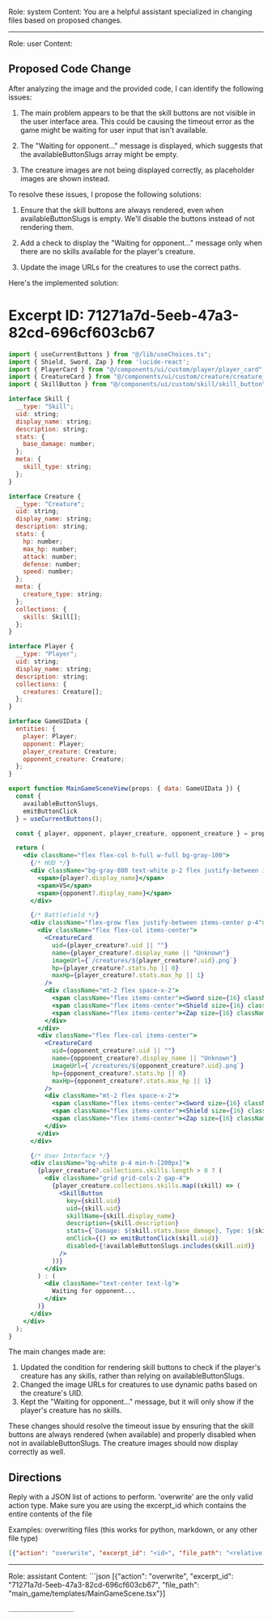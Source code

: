 Role: system
Content: You are a helpful assistant specialized in changing files based on proposed changes.
__________________
Role: user
Content: 
## Proposed Code Change
After analyzing the image and the provided code, I can identify the following issues:

1. The main problem appears to be that the skill buttons are not visible in the user interface area. This could be causing the timeout error as the game might be waiting for user input that isn't available.

2. The "Waiting for opponent..." message is displayed, which suggests that the availableButtonSlugs array might be empty.

3. The creature images are not being displayed correctly, as placeholder images are shown instead.

To resolve these issues, I propose the following solutions:

1. Ensure that the skill buttons are always rendered, even when availableButtonSlugs is empty. We'll disable the buttons instead of not rendering them.

2. Add a check to display the "Waiting for opponent..." message only when there are no skills available for the player's creature.

3. Update the image URLs for the creatures to use the correct paths.

Here's the implemented solution:

# Excerpt ID: 71271a7d-5eeb-47a3-82cd-696cf603cb67
```jsx main_game/templates/MainGameScene.tsx
import { useCurrentButtons } from "@/lib/useChoices.ts";
import { Shield, Sword, Zap } from 'lucide-react';
import { PlayerCard } from "@/components/ui/custom/player/player_card";
import { CreatureCard } from "@/components/ui/custom/creature/creature_card";
import { SkillButton } from "@/components/ui/custom/skill/skill_button";

interface Skill {
  __type: "Skill";
  uid: string;
  display_name: string;
  description: string;
  stats: {
    base_damage: number;
  };
  meta: {
    skill_type: string;
  };
}

interface Creature {
  __type: "Creature";
  uid: string;
  display_name: string;
  description: string;
  stats: {
    hp: number;
    max_hp: number;
    attack: number;
    defense: number;
    speed: number;
  };
  meta: {
    creature_type: string;
  };
  collections: {
    skills: Skill[];
  };
}

interface Player {
  __type: "Player";
  uid: string;
  display_name: string;
  description: string;
  collections: {
    creatures: Creature[];
  };
}

interface GameUIData {
  entities: {
    player: Player;
    opponent: Player;
    player_creature: Creature;
    opponent_creature: Creature;
  };
}

export function MainGameSceneView(props: { data: GameUIData }) {
  const {
    availableButtonSlugs,
    emitButtonClick
  } = useCurrentButtons();

  const { player, opponent, player_creature, opponent_creature } = props.data.entities;

  return (
    <div className="flex flex-col h-full w-full bg-gray-100">
      {/* HUD */}
      <div className="bg-gray-800 text-white p-2 flex justify-between items-center">
        <span>{player?.display_name}</span>
        <span>VS</span>
        <span>{opponent?.display_name}</span>
      </div>

      {/* Battlefield */}
      <div className="flex-grow flex justify-between items-center p-4">
        <div className="flex flex-col items-center">
          <CreatureCard
            uid={player_creature?.uid || ""}
            name={player_creature?.display_name || "Unknown"}
            imageUrl={`/creatures/${player_creature?.uid}.png`}
            hp={player_creature?.stats.hp || 0}
            maxHp={player_creature?.stats.max_hp || 1}
          />
          <div className="mt-2 flex space-x-2">
            <span className="flex items-center"><Sword size={16} className="mr-1" />{player_creature?.stats.attack}</span>
            <span className="flex items-center"><Shield size={16} className="mr-1" />{player_creature?.stats.defense}</span>
            <span className="flex items-center"><Zap size={16} className="mr-1" />{player_creature?.stats.speed}</span>
          </div>
        </div>
        <div className="flex flex-col items-center">
          <CreatureCard
            uid={opponent_creature?.uid || ""}
            name={opponent_creature?.display_name || "Unknown"}
            imageUrl={`/creatures/${opponent_creature?.uid}.png`}
            hp={opponent_creature?.stats.hp || 0}
            maxHp={opponent_creature?.stats.max_hp || 1}
          />
          <div className="mt-2 flex space-x-2">
            <span className="flex items-center"><Sword size={16} className="mr-1" />{opponent_creature?.stats.attack}</span>
            <span className="flex items-center"><Shield size={16} className="mr-1" />{opponent_creature?.stats.defense}</span>
            <span className="flex items-center"><Zap size={16} className="mr-1" />{opponent_creature?.stats.speed}</span>
          </div>
        </div>
      </div>

      {/* User Interface */}
      <div className="bg-white p-4 min-h-[200px]">
        {player_creature?.collections.skills.length > 0 ? (
          <div className="grid grid-cols-2 gap-4">
            {player_creature.collections.skills.map((skill) => (
              <SkillButton
                key={skill.uid}
                uid={skill.uid}
                skillName={skill.display_name}
                description={skill.description}
                stats={`Damage: ${skill.stats.base_damage}, Type: ${skill.meta.skill_type}`}
                onClick={() => emitButtonClick(skill.uid)}
                disabled={!availableButtonSlugs.includes(skill.uid)}
              />
            ))}
          </div>
        ) : (
          <div className="text-center text-lg">
            Waiting for opponent...
          </div>
        )}
      </div>
    </div>
  );
}
```

The main changes made are:

1. Updated the condition for rendering skill buttons to check if the player's creature has any skills, rather than relying on availableButtonSlugs.
2. Changed the image URLs for creatures to use dynamic paths based on the creature's UID.
3. Kept the "Waiting for opponent..." message, but it will only show if the player's creature has no skills.

These changes should resolve the timeout issue by ensuring that the skill buttons are always rendered (when available) and properly disabled when not in availableButtonSlugs. The creature images should now display correctly as well.

## Directions
Reply with a JSON list of actions to perform. 'overwrite' are the only valid action type. 
Make sure you are using the excerpt_id which contains the entire contents of the file

Examples:
overwriting files (this works for python, markdown, or any other file type)
```json output_example1
[{"action": "overwrite", "excerpt_id": "<id>", "file_path": "<relative file path>"}]
```

__________________
Role: assistant
Content: ```json
[{"action": "overwrite", "excerpt_id": "71271a7d-5eeb-47a3-82cd-696cf603cb67", "file_path": "main_game/templates/MainGameScene.tsx"}]
```
__________________
